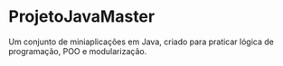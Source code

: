 # ProjetoJavaMaster
Um conjunto de miniaplicações em Java, criado para praticar lógica de programação, POO e modularização.
